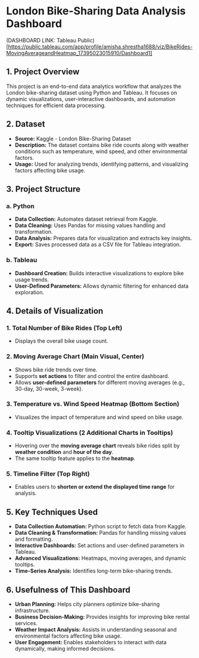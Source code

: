 # London Bike-Sharing Data Analysis Dashboard
(DASHBOARD LINK: Tableau Public) [https://public.tableau.com/app/profile/amisha.shrestha1688/viz/BikeRides-MovingAverageandHeatmap_17395023015910/Dashboard1]

## 1. Project Overview
This project is an end-to-end data analytics workflow that analyzes the London bike-sharing dataset using Python and Tableau. It focuses on dynamic visualizations, user-interactive dashboards, and automation techniques for efficient data processing.

## 2. Dataset
- **Source:** Kaggle - London Bike-Sharing Dataset
- **Description:** The dataset contains bike ride counts along with weather conditions such as temperature, wind speed, and other environmental factors.
- **Usage:** Used for analyzing trends, identifying patterns, and visualizing factors affecting bike usage.

## 3. Project Structure

### a. Python
- **Data Collection:** Automates dataset retrieval from Kaggle.
- **Data Cleaning:** Uses Pandas for missing values handling and transformation.
- **Data Analysis:** Prepares data for visualization and extracts key insights.
- **Export:** Saves processed data as a CSV file for Tableau integration.

### b. Tableau
- **Dashboard Creation:** Builds interactive visualizations to explore bike usage trends.
- **User-Defined Parameters:** Allows dynamic filtering for enhanced data exploration.

## 4. Details of Visualization

### 1. **Total Number of Bike Rides (Top Left)**
   - Displays the overall bike usage count.
   
### 2. **Moving Average Chart (Main Visual, Center)**
   - Shows bike ride trends over time.
   - Supports **set actions** to filter and control the entire dashboard.
   - Allows **user-defined parameters** for different moving averages (e.g., 30-day, 30-week, 3-week).
   
### 3. **Temperature vs. Wind Speed Heatmap (Bottom Section)**
   - Visualizes the impact of temperature and wind speed on bike usage.
   
### 4. **Tooltip Visualizations (2 Additional Charts in Tooltips)**
   - Hovering over the **moving average chart** reveals bike rides split by **weather condition** and **hour of the day**.
   - The same tooltip feature applies to the **heatmap**.
   
### 5. **Timeline Filter (Top Right)**
   - Enables users to **shorten or extend the displayed time range** for analysis.
   
## 5. Key Techniques Used
- **Data Collection Automation:** Python script to fetch data from Kaggle.
- **Data Cleaning & Transformation:** Pandas for handling missing values and formatting.
- **Interactive Dashboards:** Set actions and user-defined parameters in Tableau.
- **Advanced Visualizations:** Heatmaps, moving averages, and dynamic tooltips.
- **Time-Series Analysis:** Identifies long-term bike-sharing trends.

## 6. Usefulness of This Dashboard
- **Urban Planning:** Helps city planners optimize bike-sharing infrastructure.
- **Business Decision-Making:** Provides insights for improving bike rental services.
- **Weather Impact Analysis:** Assists in understanding seasonal and environmental factors affecting bike usage.
- **User Engagement:** Enables stakeholders to interact with data dynamically, making informed decisions.

